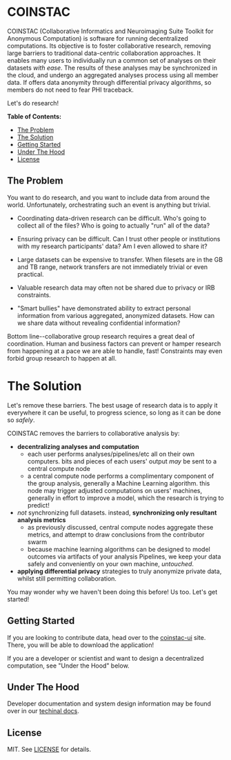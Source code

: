 # COINSTAC

COINSTAC (Collaborative Informatics and Neuroimaging Suite Toolkit for Anonymous Computation) is software for running decentralized computations. Its objective is to foster collaborative research, removing large barriers to traditional data-centric collaboration approaches.  It enables many users to individually run a common set of analyses on their datasets _with ease_.  The results of these analyses may be synchronized in the cloud, and undergo an aggregated analyses process using all member data.  If offers data anonymity through differential privacy algorithms, so members do not need to fear PHI traceback.

Let's do research!

**Table of Contents:**

* [The Problem](#the-problem)
* [The Solution](#the-solution)
* [Getting Started](#getting-started)
* [Under The Hood](#under-the-hood)
* [License](#license)

## The Problem

You want to do research, and you want to include data from around the world.  Unfortunately, orchestrating such an event is anything but trivial.

- Coordinating data-driven research can be difficult.  Who's going to collect all of the files?  Who is going to actually "run" all of the data?

- Ensuring privacy can be difficult.  Can I trust other people or institutions with my research participants' data?  Am I even allowed to share it?

- Large datasets can be expensive to transfer.  When filesets are in the GB and TB range, network transfers are not immediately trivial or even practical.

- Valuable research data may often not be shared due to privacy or IRB constraints.

- "Smart bullies" have demonstrated ability to extract personal information from various aggregated, anonymized datasets.  How can we share data without revealing confidential information?

Bottom line--collaborative group research requires a great deal of coordination.  Human and business factors can  prevent or hamper research from happening at a pace we are able to handle, fast!    Constraints may even forbid group research to happen at all.

# The Solution

Let's remove these barriers.  The best usage of research data is to apply it everywhere it can be useful, to progress science, so long as it can be done so _safely_.

COINSTAC removes the barriers to collaborative analysis by:

- **decentralizing analyses and computation**
  - each user performs analyses/pipelines/etc all on their own computers. bits and pieces of each users' output _may_ be sent to a central compute node
  - a central compute node performs a complimentary component of the group analysis, generally a Machine Learning algorithm.  this node may trigger adjusted computations on users' machines, generally in effort to improve a model, which the research is trying to predict!  
- _not_ synchronizing full datasets. instead, **synchronizing only resultant analysis metrics**
  - as previously discussed, central compute nodes aggregate these metrics, and attempt to draw conclusions from the contributor swarm
  - because machine learning algorithms can be designed to model outcomes via artifacts of your analysis Pipelines, we keep your data safely and conveniently on your own machine, _untouched_.
- **applying differential privacy** strategies to truly anonymize private data, whilst still permitting collaboration.

You may wonder why we haven't been doing this before!  Us too.  Let's get started!

## Getting Started

If you are looking to contribute data, head over to the [coinstac-ui](https://github.com/MRN-Code/coinstac-ui) site.  There, you will be able to download the application!

If you are a developer or scientist and want to design a decentralized computation, see "Under the Hood" below.

## Under The Hood

Developer documentation and system design information may be found over in our [techinal docs](./TECHNICAL.md).

## License

MIT. See [LICENSE](./LICENSE) for details.

